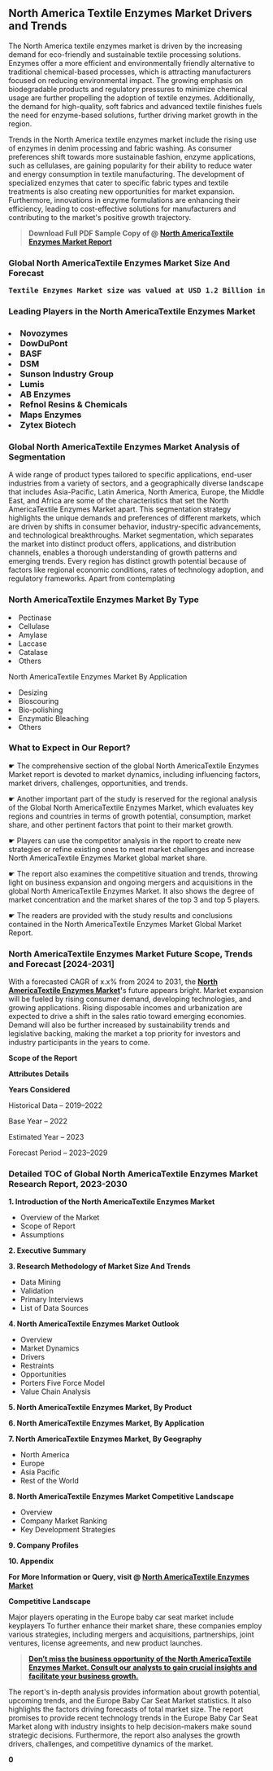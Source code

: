 <p><h2>North America Textile Enzymes Market Drivers and Trends</h2><p>The North America textile enzymes market is driven by the increasing demand for eco-friendly and sustainable textile processing solutions. Enzymes offer a more efficient and environmentally friendly alternative to traditional chemical-based processes, which is attracting manufacturers focused on reducing environmental impact. The growing emphasis on biodegradable products and regulatory pressures to minimize chemical usage are further propelling the adoption of textile enzymes. Additionally, the demand for high-quality, soft fabrics and advanced textile finishes fuels the need for enzyme-based solutions, further driving market growth in the region.</p><p>Trends in the North America textile enzymes market include the rising use of enzymes in denim processing and fabric washing. As consumer preferences shift towards more sustainable fashion, enzyme applications, such as cellulases, are gaining popularity for their ability to reduce water and energy consumption in textile manufacturing. The development of specialized enzymes that cater to specific fabric types and textile treatments is also creating new opportunities for market expansion. Furthermore, innovations in enzyme formulations are enhancing their efficiency, leading to cost-effective solutions for manufacturers and contributing to the market's positive growth trajectory.</p></p><blockquote id="" class=""><strong>Download Full PDF Sample Copy of @&nbsp;<a href="https://www.verifiedmarketreports.com/download-sample/?rid=613432&utm_source=GitHub-Jan&utm_medium=251" target="_blank">North AmericaTextile Enzymes Market Report</a>&nbsp;&nbsp;</strong></blockquote><h3 id="" class=""><strong>Global&nbsp;North AmericaTextile Enzymes Market Size And Forecast</strong></h3><pre class="reader-text-block__code-block"><strong>Textile Enzymes Market size was valued at USD 1.2 Billion in 2022 and is projected to reach USD 2.0 Billion by 2030, growing at a CAGR of 7.5% from 2024 to 2030.</strong></pre><h3 id="" class="">Leading Players in the&nbsp;North AmericaTextile Enzymes Market</h3><h3 class=""></Li><Li>Novozymes</Li><Li> DowDuPont</Li><Li> BASF</Li><Li> DSM</Li><Li> Sunson Industry Group</Li><Li> Lumis</Li><Li> AB Enzymes</Li><Li> Refnol Resins & Chemicals</Li><Li> Maps Enzymes</Li><Li> Zytex Biotech</h3><h3 id="" class="">Global&nbsp;North AmericaTextile Enzymes Market Analysis of Segmentation</h3><p id="" class="">A wide range of product types tailored to specific applications, end-user industries from a variety of sectors, and a geographically diverse landscape that includes Asia-Pacific, Latin America, North America, Europe, the Middle East, and Africa are some of the characteristics that set the North AmericaTextile Enzymes Market apart. This segmentation strategy highlights the unique demands and preferences of different markets, which are driven by shifts in consumer behavior, industry-specific advancements, and technological breakthroughs. Market segmentation, which separates the market into distinct product offers, applications, and distribution channels, enables a thorough understanding of growth patterns and emerging trends. Every region has distinct growth potential because of factors like regional economic conditions, rates of technology adoption, and regulatory frameworks. Apart from contemplating</p><h3 id="" class="">North AmericaTextile Enzymes Market&nbsp;By Type</h3><p></Li><Li>Pectinase</Li><Li> Cellulase</Li><Li> Amylase</Li><Li> Laccase</Li><Li> Catalase</Li><Li> Others</p><div class="" data-test-id=""><p>North AmericaTextile Enzymes Market&nbsp;By Application</p></div><p class=""></Li><Li>Desizing</Li><Li> Bioscouring</Li><Li> Bio-polishing</Li><Li> Enzymatic Bleaching</Li><Li> Others</p><div class="" data-test-id=""><h3><span class="">What to Expect in Our Report?</span></h3></div><div class="" data-test-id=""><p><span class="">☛ The comprehensive section of the global North AmericaTextile Enzymes Market report is devoted to market dynamics, including influencing factors, market drivers, challenges, opportunities, and trends.</span></p></div><div class="" data-test-id=""><p><span class="">☛ Another important part of the study is reserved for the regional analysis of the Global North AmericaTextile Enzymes Market, which evaluates key regions and countries in terms of growth potential, consumption, market share, and other pertinent factors that point to their market growth.</span></p></div><div class="" data-test-id=""><p><span class="">☛ Players can use the competitor analysis in the report to create new strategies or refine existing ones to meet market challenges and increase North AmericaTextile Enzymes Market global market share.</span></p></div><div class="" data-test-id=""><p><span class="">☛ The report also examines the competitive situation and trends, throwing light on business expansion and ongoing mergers and acquisitions in the global North AmericaTextile Enzymes Market. It also shows the degree of market concentration and the market shares of the top 3 and top 5 players.</span></p></div><div class="" data-test-id=""><p><span class="">☛ The readers are provided with the study results and conclusions contained in the North AmericaTextile Enzymes Market Global Market Report.</span></p></div><div class="" data-test-id=""><h3><span class="">North AmericaTextile Enzymes Market Future Scope, Trends and Forecast [2024-2031]</span></h3></div><div class="" data-test-id=""><p><span class="">With a forecasted CAGR of x.x% from 2024 to 2031, the <strong><a href="https://www.verifiedmarketreports.com/download-sample/?rid=613432&utm_source=GitHub-Jan&utm_medium=251" target="_blank">North AmericaTextile Enzymes Market</a>'</strong>s future appears bright. Market expansion will be fueled by rising consumer demand, developing technologies, and growing applications. Rising disposable incomes and urbanization are expected to drive a shift in the sales ratio toward emerging economies. Demand will also be further increased by sustainability trends and legislative backing, making the market a top priority for investors and industry participants in the years to come.</span></p><p id="ember66" class="ember-view reader-text-block__paragraph"><strong>Scope of the Report</strong></p><p id="ember67" class="ember-view reader-text-block__paragraph"><strong>Attributes Details</strong></p><p id="ember68" class="ember-view reader-text-block__paragraph"><strong>Years Considered</strong></p><p id="ember69" class="ember-view reader-text-block__paragraph">Historical Data &ndash; 2019&ndash;2022</p><p id="ember70" class="ember-view reader-text-block__paragraph">Base Year &ndash; 2022</p><p id="ember71" class="ember-view reader-text-block__paragraph">Estimated Year &ndash; 2023</p><p id="ember72" class="ember-view reader-text-block__paragraph">Forecast Period &ndash; 2023&ndash;2029</p></div><h3 id="" class="">Detailed TOC of Global North AmericaTextile Enzymes Market Research Report, 2023-2030</h3><p id="" class=""><strong>1. Introduction of the North AmericaTextile Enzymes Market</strong></p><ul><li>Overview of the Market</li><li>Scope of Report</li><li>Assumptions</li></ul><p id="" class=""><strong>2. Executive Summary</strong></p><p id="" class=""><strong>3. Research Methodology of Market Size And Trends</strong></p><ul><li>Data Mining</li><li>Validation</li><li>Primary Interviews</li><li>List of Data Sources</li></ul><p id="" class=""><strong>4. North AmericaTextile Enzymes Market Outlook</strong></p><ul><li>Overview</li><li>Market Dynamics</li><li>Drivers</li><li>Restraints</li><li>Opportunities</li><li>Porters Five Force Model</li><li>Value Chain Analysis</li></ul><p id="" class=""><strong>5. North AmericaTextile Enzymes Market, By Product</strong></p><p id="" class=""><strong>6. North AmericaTextile Enzymes Market, By Application</strong></p><p id="" class=""><strong>7. North AmericaTextile Enzymes Market, By Geography</strong></p><ul><li>North America</li><li>Europe</li><li>Asia Pacific</li><li>Rest of the World</li></ul><p id="" class=""><strong>8. North AmericaTextile Enzymes Market Competitive Landscape</strong></p><ul><li>Overview</li><li>Company Market Ranking</li><li>Key Development Strategies</li></ul><p id="" class=""><strong>9. Company Profiles</strong></p><p id="" class=""><strong>10. Appendix</strong></p><p><strong>For More Information or Query, visit&nbsp;@ <a href="https://www.verifiedmarketreports.com/product/textile-enzymes-market/" target="_blank">North AmericaTextile Enzymes Market</a></strong></p><p id="ember61" class="ember-view reader-text-block__paragraph"><strong>Competitive Landscape</strong></p><p id="ember62" class="ember-view reader-text-block__paragraph">Major players operating in the Europe baby car seat market include keyplayers To further enhance their market share, these companies employ various strategies, including mergers and acquisitions, partnerships, joint ventures, license agreements, and new product launches.</p><blockquote id="ember63" class="ember-view reader-text-block__blockquote"><strong><a href="https://www.verifiedmarketreports.com/download-sample/?rid=613432&utm_source=GitHub-Jan&utm_medium=251" target="_blank">Don&rsquo;t miss the business opportunity of the North AmericaTextile Enzymes Market. Consult our analysts to gain crucial insights and facilitate your business growth.</a></strong></blockquote><p id="ember64" class="ember-view reader-text-block__paragraph">The report's in-depth analysis provides information about growth potential, upcoming trends, and the Europe Baby Car Seat Market statistics. It also highlights the factors driving forecasts of total market size. The report promises to provide recent technology trends in the Europe Baby Car Seat Market along with industry insights to help decision-makers make sound strategic decisions. Furthermore, the report also analyses the growth drivers, challenges, and competitive dynamics of the market.</p><p class="ember-view reader-text-block__paragraph"><strong>0</strong></p>
